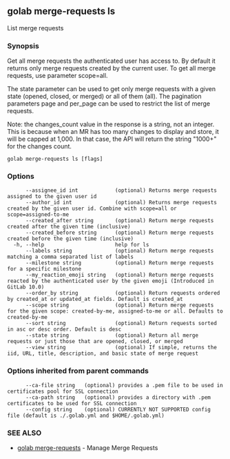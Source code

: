 ## golab merge-requests ls

List merge requests

### Synopsis


Get all merge requests the authenticated user has access to. By default it returns only merge requests created by the current user. To get all merge requests, use parameter scope=all.

The state parameter can be used to get only merge requests with a given state (opened, closed, or merged) or all of them (all). The pagination parameters page and per_page can be used to restrict the list of merge requests.

Note: the changes_count value in the response is a string, not an integer. This is because when an MR has too many changes to display and store, it will be capped at 1,000. In that case, the API will return the string "1000+" for the changes count.

```
golab merge-requests ls [flags]
```

### Options

```
      --assignee_id int            (optional) Returns merge requests assigned to the given user id
      --author_id int              (optional) Returns merge requests created by the given user id. Combine with scope=all or scope=assigned-to-me
      --created_after string       (optional) Return merge requests created after the given time (inclusive)
      --created_before string      (optional) Return merge requests created before the given time (inclusive)
  -h, --help                       help for ls
      --labels string              (optional) Return merge requests matching a comma separated list of labels
      --milestone string           (optional) Return merge requests for a specific milestone
      --my_reaction_emoji string   (optional) Return merge requests reacted by the authenticated user by the given emoji (Introduced in GitLab 10.0)
      --order_by string            (optional) Return requests ordered by created_at or updated_at fields. Default is created_at
      --scope string               (optional) Return merge requests for the given scope: created-by-me, assigned-to-me or all. Defaults to created-by-me
      --sort string                (optional) Return requests sorted in asc or desc order. Default is desc
      --state string               (optional) Return all merge requests or just those that are opened, closed, or merged
      --view string                (optional) If simple, returns the iid, URL, title, description, and basic state of merge request
```

### Options inherited from parent commands

```
      --ca-file string   (optional) provides a .pem file to be used in certificates pool for SSL connection
      --ca-path string   (optional) provides a directory with .pem certificates to be used for SSL connection
      --config string    (optional) CURRENTLY NOT SUPPORTED config file (default is ./.golab.yml and $HOME/.golab.yml)
```

### SEE ALSO
* [golab merge-requests](golab_merge-requests.md)	 - Manage Merge Requests

